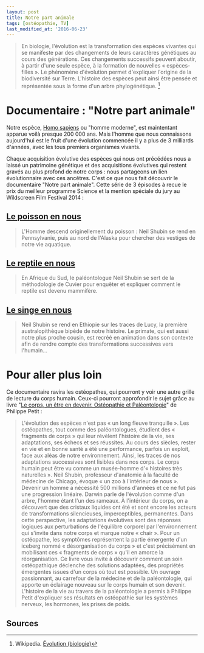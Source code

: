 ```yaml
---
layout: post
title: Notre part animale
tags: [ostéopathie, TV]
last_modified_at: '2016-06-23'
---
```


> En biologie, l'évolution est la transformation des espèces vivantes qui se manifeste par des changements de leurs caractères génétiques au cours des générations. Ces changements successifs peuvent aboutir, à partir d'une seule espèce, à la formation de nouvelles « espèces-filles ». Le phénomène d'évolution permet d'expliquer l'origine de la biodiversité sur Terre. L'histoire des espèces peut ainsi être pensée et représentée sous la forme d'un arbre phylogénétique. [^1]

# Documentaire : "Notre part animale"

Notre espèce, [Homo sapiens](https://fr.wikipedia.org/wiki/Homo_sapiens) ou "homme moderne", est maintentant apparue voilà presque 200 000 ans. Mais l'homme que nous connaissons aujourd'hui est le fruit d'une évolution commencée il y a plus de 3 milliards d'années, avec les tous premiers organismes vivants.

Chaque acquisition évolutive des espèces qui nous ont précédées nous a laissé un patrimoine génétique et des acquisitions évolutives qui restent gravés au plus profond de notre corps : nous partageons un lien évolutionnaire avec ces ancêtres. C'est ce que nous fait découvrir le documentaire "Notre part animale". Cette série de 3 épisodes à recue le prix du meilleur programme Science et la mention spéciale du jury au Wildscreen Film Festival 2014 :

## [Le poisson en nous](http://www.vodeo.tv/documentaire/notre-part-animale-1-3)

> L'Homme descend originellement du poisson : Neil Shubin se rend en Pennsylvanie, puis au nord de l'Alaska pour chercher des vestiges de notre vie aquatique.

## [Le reptile en nous](http://www.vodeo.tv/documentaire/notre-part-animale-2-3)

> En Afrique du Sud, le paléontologue Neil Shubin se sert de la méthodologie de Cuvier pour enquêter et expliquer comment le reptile est devenu mammifère.

## [Le singe en nous](http://www.vodeo.tv/documentaire/notre-part-animale-3-3)

> Neil Shubin se rend en Ethiopie sur les traces de Lucy, la première australopithèque bipède de notre histoire. Le primate, qui est aussi notre plus proche cousin, est recréé en animation dans son contexte afin de rendre compte des transformations successives vers l'humain...

# Pour aller plus loin

Ce documentaire ravira les ostéopathes, qui pourront y voir une autre grille de lecture du corps humain. Ceux-ci pourront approfondir le sujet grâce au livre "[Le corps, un être en devenir. Ostéopathie et Paléontologie](http://livre.fnac.com/a7772065/P-Petit-Le-corps-un-etre-en-devenir)" de Philippe Petit :

> L'évolution des espèces n'est pas « un long fleuve tranquille ». Les ostéopathes, tout comme des paléontologues, étudient des « fragments de corps » qui leur révèlent l'histoire de la vie, ses adaptations, ses échecs et ses réussites. Au cours des siècles, rester en vie et en bonne santé a été une performance, parfois un exploit, face aux aléas de notre environnement. Ainsi, les traces de nos adaptations successives sont lisibles dans nos corps. Le corps humain peut être vu comme un musée-homme d'« histoires très naturelles ».
Neil Shubin, professeur d'anatomie à la faculté de médecine de Chicago, évoque « un zoo à l'intérieur de nous ». Devenir un homme a nécessité 500 millions d'années et ce ne fut pas une progression linéaire. Darwin parle de l'évolution comme d'un arbre, l'homme étant l'un des rameaux. À l'intérieur du corps, on a découvert que des cristaux liquides ont été et sont encore les acteurs de transformations silencieuses, imperceptibles, permanentes. Dans cette perspective, les adaptations évolutives sont des réponses logiques aux perturbations de l'équilibre corporel par l'environnement qui s'invite dans notre corps et marque notre « chair ». Pour un ostéopathe, les symptômes représentent la partie émergente d'un iceberg nommé « désorganisation du corps » et c'est précisément en mobilisant ces « fragments de corps » qu'il en amorce la réorganisation. Ce livre vous invite à découvrir comment un soin ostéopathique déclenche des solutions adaptées, des propriétés émergentes issues d'un corps où tout est possible. Un ouvrage passionnant, au carrefour de la médecine et de la paléontologie, qui apporte un éclairage nouveau sur le corps humain et son devenir. L'histoire de la vie au travers de la paléontologie a permis à Philippe Petit d'expliquer ses résultats en ostéopathie sur les systèmes nerveux, les hormones, les prises de poids.

## Sources

[^1]: Wikipedia.
      [Évolution (biologie)](https://fr.wikipedia.org/wiki/%C3%89volution_(biologie))
